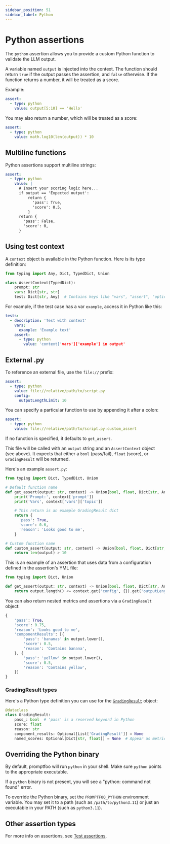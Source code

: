 ```yaml
---
sidebar_position: 51
sidebar_label: Python
---
```


# Python assertions

The `python` assertion allows you to provide a custom Python function to validate the LLM output.

A variable named `output` is injected into the context. The function should return `true` if the output passes the assertion, and `false` otherwise. If the function returns a number, it will be treated as a score.

Example:

```yaml
assert:
  - type: python
    value: output[5:10] == 'Hello'
```

You may also return a number, which will be treated as a score:

```yaml
assert:
  - type: python
    value: math.log10(len(output)) * 10
```

## Multiline functions

Python assertions support multiline strings:

```yaml
assert:
  - type: python
    value: |
      # Insert your scoring logic here...
      if output == 'Expected output':
          return {
            'pass': True,
            'score': 0.5,
          }
      return {
        'pass': False,
        'score': 0,
      }
```

## Using test context

A `context` object is available in the Python function. Here is its type definition:

```py
from typing import Any, Dict, TypedDict, Union

class AssertContext(TypedDict):
    prompt: str
    vars: Dict[str, str]
    test: Dict[str, Any]  # Contains keys like "vars", "assert", "options"
```

For example, if the test case has a var `example`, access it in Python like this:

```yaml
tests:
  - description: 'Test with context'
    vars:
      example: 'Example text'
    assert:
      - type: python
        value: 'context['vars']['example'] in output'
```

## External .py

To reference an external file, use the `file://` prefix:

```yaml
assert:
  - type: python
    value: file://relative/path/to/script.py
    config:
      outputLengthLimit: 10
```

You can specify a particular function to use by appending it after a colon:

```yaml
assert:
  - type: python
    value: file://relative/path/to/script.py:custom_assert
```

If no function is specified, it defaults to `get_assert`.

This file will be called with an `output` string and an `AssertContext` object (see above).
It expects that either a `bool` (pass/fail), `float` (score), or `GradingResult` will be returned.

Here's an example `assert.py`:

```py
from typing import Dict, TypedDict, Union

# Default function name
def get_assert(output: str, context) -> Union[bool, float, Dict[str, Any]]:
    print('Prompt:', context['prompt'])
    print('Vars', context['vars']['topic'])

    # This return is an example GradingResult dict
    return {
      'pass': True,
      'score': 0.6,
      'reason': 'Looks good to me',
    }

# Custom function name
def custom_assert(output: str, context) -> Union[bool, float, Dict[str, Any]]:
    return len(output) > 10
```

This is an example of an assertion that uses data from a configuration defined in the assertion's YML file:

```py
from typing import Dict, Union

def get_assert(output: str, context) -> Union[bool, float, Dict[str, Any]]:
    return output.length() <= context.get('config', {}).get('outputLengthLimit', 0)
```

You can also return nested metrics and assertions via a `GradingResult` object:

```py
{
    'pass': True,
    'score': 0.75,
    'reason': 'Looks good to me',
    'componentResults': [{
        'pass': 'bananas' in output.lower(),
        'score': 0.5,
        'reason': 'Contains banana',
    }, {
        'pass': 'yellow' in output.lower(),
        'score': 0.5,
        'reason': 'Contains yellow',
    }]
}
```

### GradingResult types

Here's a Python type definition you can use for the [`GradingResult`](/docs/configuration/reference/#gradingresult) object:

```py
@dataclass
class GradingResult:
    pass_: bool  # 'pass' is a reserved keyword in Python
    score: float
    reason: str
    component_results: Optional[List['GradingResult']] = None
    named_scores: Optional[Dict[str, float]] = None  # Appear as metrics in the UI
```

## Overriding the Python binary

By default, promptfoo will run `python` in your shell. Make sure `python` points to the appropriate executable.

If a `python` binary is not present, you will see a "python: command not found" error.

To override the Python binary, set the `PROMPTFOO_PYTHON` environment variable. You may set it to a path (such as `/path/to/python3.11`) or just an executable in your PATH (such as `python3.11`).

## Other assertion types

For more info on assertions, see [Test assertions](/docs/configuration/expected-outputs).

